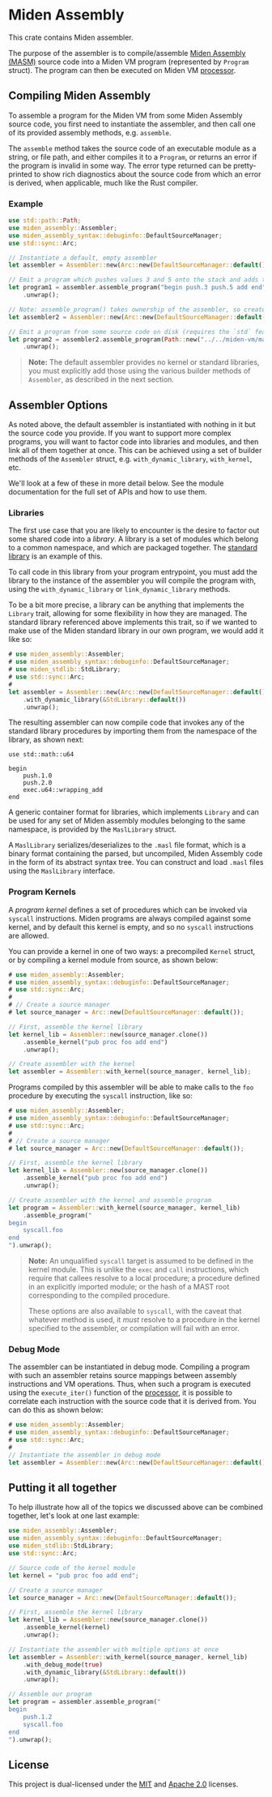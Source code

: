 # Miden Assembly

This crate contains Miden assembler.

The purpose of the assembler is to compile/assemble [Miden Assembly (MASM)](https://0xMiden.github.io/miden-vm/user_docs/assembly/main.html)
source code into a Miden VM program (represented by `Program` struct). The program
can then be executed on Miden VM [processor](../processor).

## Compiling Miden Assembly

To assemble a program for the Miden VM from some Miden Assembly source code, you first
need to instantiate the assembler, and then call one of its provided assembly methods,
e.g. `assemble`.

The `assemble` method takes the source code of an executable module as a string, or
file path, and either compiles it to a `Program`, or returns an error if the program
is invalid in some way. The error type returned can be pretty-printed to show rich
diagnostics about the source code from which an error is derived, when applicable,
much like the Rust compiler.

### Example

```rust
use std::path::Path;
use miden_assembly::Assembler;
use miden_assembly_syntax::debuginfo::DefaultSourceManager;
use std::sync::Arc;

// Instantiate a default, empty assembler
let assembler = Assembler::new(Arc::new(DefaultSourceManager::default()));

// Emit a program which pushes values 3 and 5 onto the stack and adds them
let program1 = assembler.assemble_program("begin push.3 push.5 add end")
    .unwrap();

// Note: assemble_program() takes ownership of the assembler, so create a new one for the next program
let assembler2 = Assembler::new(Arc::new(DefaultSourceManager::default()));

// Emit a program from some source code on disk (requires the `std` feature)
let program2 = assembler2.assemble_program(Path::new("../../miden-vm/masm-examples/fib/fib.masm"))
    .unwrap();
```

> **Note:** The default assembler provides no kernel or standard libraries, you must
> explicitly add those using the various builder methods of `Assembler`, as
> described in the next section.

## Assembler Options

As noted above, the default assembler is instantiated with nothing in it but
the source code you provide. If you want to support more complex programs, you
will want to factor code into libraries and modules, and then link all of them
together at once. This can be achieved using a set of builder methods of the
`Assembler` struct, e.g. `with_dynamic_library`, `with_kernel`, etc.

We'll look at a few of these in more detail below. See the module documentation
for the full set of APIs and how to use them.

### Libraries

The first use case that you are likely to encounter is the desire to factor out
some shared code into a _library_. A library is a set of modules which belong
to a common namespace, and which are packaged together. The
[standard library](../stdlib) is an example of this.

To call code in this library from your program entrypoint, you must add the
library to the instance of the assembler you will compile the program with,
using the `with_dynamic_library` or `link_dynamic_library` methods.

To be a bit more precise, a library can be anything that implements the `Library`
trait, allowing for some flexibility in how they are managed. The standard library
referenced above implements this trait, so if we wanted to make use of the Miden
standard library in our own program, we would add it like so:

```rust
# use miden_assembly::Assembler;
# use miden_assembly_syntax::debuginfo::DefaultSourceManager;
# use miden_stdlib::StdLibrary;
# use std::sync::Arc;
#
let assembler = Assembler::new(Arc::new(DefaultSourceManager::default()))
    .with_dynamic_library(&StdLibrary::default())
    .unwrap();
```

The resulting assembler can now compile code that invokes any of the
standard library procedures by importing them from the namespace of
the library, as shown next:

```masm
use std::math::u64

begin
    push.1.0
    push.2.0
    exec.u64::wrapping_add
end
```

A generic container format for libraries, which implements `Library` and
can be used for any set of Miden assembly modules belonging to the same
namespace, is provided by the `MaslLibrary` struct.

A `MaslLibrary` serializes/deserializes to the `.masl` file format, which
is a binary format containing the parsed, but uncompiled, Miden Assembly
code in the form of its abstract syntax tree. You can construct and load
`.masl` files using the `MaslLibrary` interface.

### Program Kernels

A _program kernel_ defines a set of procedures which can be invoked via
`syscall` instructions. Miden programs are always compiled against some kernel,
and by default this kernel is empty, and so no `syscall` instructions are
allowed.

You can provide a kernel in one of two ways: a precompiled `Kernel` struct,
or by compiling a kernel module from source, as shown below:

```rust
# use miden_assembly::Assembler;
# use miden_assembly_syntax::debuginfo::DefaultSourceManager;
# use std::sync::Arc;
#
# // Create a source manager
# let source_manager = Arc::new(DefaultSourceManager::default());

// First, assemble the kernel library
let kernel_lib = Assembler::new(source_manager.clone())
    .assemble_kernel("pub proc foo add end")
    .unwrap();

// Create assembler with the kernel
let assembler = Assembler::with_kernel(source_manager, kernel_lib);
```

Programs compiled by this assembler will be able to make calls to the
`foo` procedure by executing the `syscall` instruction, like so:

```rust
# use miden_assembly::Assembler;
# use miden_assembly_syntax::debuginfo::DefaultSourceManager;
# use std::sync::Arc;
#
# // Create a source manager
# let source_manager = Arc::new(DefaultSourceManager::default());

// First, assemble the kernel library
let kernel_lib = Assembler::new(source_manager.clone())
    .assemble_kernel("pub proc foo add end")
    .unwrap();

// Create assembler with the kernel and assemble program
let program = Assembler::with_kernel(source_manager, kernel_lib)
    .assemble_program("
begin
    syscall.foo
end
").unwrap();
```

> **Note:** An unqualified `syscall` target is assumed to be defined in the kernel module.
> This is unlike the `exec` and `call` instructions, which require that callees
> resolve to a local procedure; a procedure defined in an explicitly imported
> module; or the hash of a MAST root corresponding to the compiled procedure.
>
> These options are also available to `syscall`, with the caveat that whatever
> method is used, it _must_ resolve to a procedure in the kernel specified to
> the assembler, or compilation will fail with an error.

### Debug Mode

The assembler can be instantiated in debug mode. Compiling a program with such an assembler retains source mappings between assembly instructions and VM operations. Thus, when such a program is executed using the `execute_iter()` function of the [processor](../processor), it is possible to correlate each
instruction with the source code that it is derived from. You can do this as
shown below:

```rust
# use miden_assembly::Assembler;
# use miden_assembly_syntax::debuginfo::DefaultSourceManager;
# use std::sync::Arc;
#
// Instantiate the assembler in debug mode
let assembler = Assembler::new(Arc::new(DefaultSourceManager::default())).with_debug_mode(true);
```

## Putting it all together

To help illustrate how all of the topics we discussed above can be combined
together, let's look at one last example:

```rust
use miden_assembly::Assembler;
use miden_assembly_syntax::debuginfo::DefaultSourceManager;
use miden_stdlib::StdLibrary;
use std::sync::Arc;

// Source code of the kernel module
let kernel = "pub proc foo add end";

// Create a source manager
let source_manager = Arc::new(DefaultSourceManager::default());

// First, assemble the kernel library
let kernel_lib = Assembler::new(source_manager.clone())
    .assemble_kernel(kernel)
    .unwrap();

// Instantiate the assembler with multiple options at once
let assembler = Assembler::with_kernel(source_manager, kernel_lib)
    .with_debug_mode(true)
    .with_dynamic_library(&StdLibrary::default())
    .unwrap();

// Assemble our program
let program = assembler.assemble_program("
begin
    push.1.2
    syscall.foo
end
").unwrap();
```

## License
This project is dual-licensed under the [MIT](http://opensource.org/licenses/MIT) and [Apache 2.0](https://opensource.org/license/apache-2-0) licenses.
